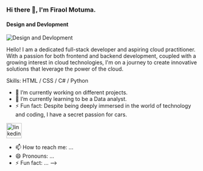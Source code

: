 ### Hi there 👋, I'm Firaol Motuma.
#### Design and Devlopment
![Design and Devlopment](https://th.bing.com/th/id/OIP.an3UpVWBSzZEUppIddV2lQHaBn?rs=1&pid=ImgDetMain)

Hello! I am a dedicated full-stack developer and aspiring cloud practitioner. With a passion for both frontend and backend development, coupled with a growing interest in cloud technologies, I'm on a journey to create innovative solutions that leverage the power of the cloud.

Skills:  HTML / CSS / C# / Python

- 🔭 I’m currently working on different projects. 
- 🌱 I’m currently learning to be a Data analyst. 
- ⚡ Fun fact: Despite being deeply immersed in the world of technology and coding, I have a secret passion for cars. 


[<img src='https://cdn.jsdelivr.net/npm/simple-icons@3.0.1/icons/linkedin.svg' alt='linkedin' height='40'>](https://www.linkedin.com/in/firaol-motuma-89b08229a/)  
- 📫 How to reach me: ...
- 😄 Pronouns: ...
- ⚡ Fun fact: ...
-->
